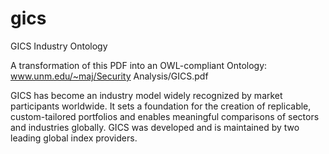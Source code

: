 # gics
GICS Industry Ontology

A transformation of this PDF into an OWL-compliant Ontology:
www.unm.edu/~maj/Security Analysis/GICS.pdf

GICS has become an industry model widely recognized by market participants worldwide. It sets a foundation for the creation of replicable, custom-tailored portfolios and enables meaningful comparisons of sectors and industries globally. GICS was developed and is maintained by two leading global index providers.

